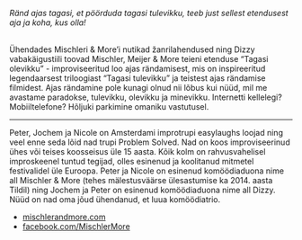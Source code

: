 *Ränd ajas tagasi, et pöörduda tagasi tulevikku, teeb just sellest etendusest aja ja koha, kus olla!*<br><br>
 
Ühendades Mischleri & More’i nutikad žanrilahendused ning Dizzy vabakäigustiili toovad Mischler, Meijer & More teieni etenduse “Tagasi olevikku” - improviseeritud loo ajas rändamisest, mis on inspireeritud legendaarsest triloogiast “Tagasi tulevikku” ja teistest ajas rändamise filmidest. Ajas rändamine pole kunagi olnud nii lõbus kui nüüd, mil me avastame paradokse, tulevikku, olevikku ja minevikku. Internetti kellelegi? Mobiiltelefone? Hõljuki parkimine omaniku vastutusel. 

---
Peter, Jochem ja Nicole on Amsterdami improtrupi easylaughs loojad ning veel enne seda lõid nad trupi Problem Solved. Nad on koos improviseerinud ühes või teises koosseisus üle 15 aasta. Kõik kolm on rahvusvahelisel improskeenel tuntud tegijad, olles esinenud ja koolitanud mitmetel festivalidel üle Euroopa. Peter ja Nicole on esinenud komöödiaduona nime all Mischler & More (tehes mälestusväärse ülesastumise ka 2014. aasta Tildil) ning Jochem ja Peter on esinenud komöödiaduona nime all Dizzy. Nüüd on nad oma jõud ühendanud, et luua komöödiatrio. <br>

- [mischlerandmore.com](http://www.mischlerandmore.com)
- [facebook.com/MischlerMore](https://www.facebook.com/MischlerMore/)
